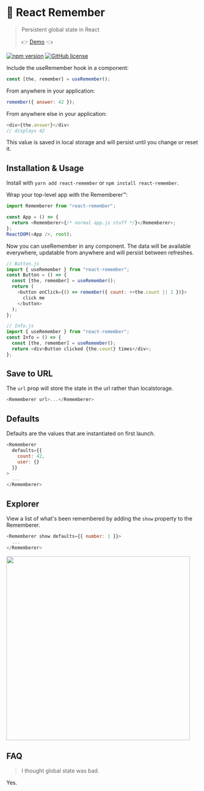 # 🤔 React Remember

> Persistent global state in React
>
> 👉 [Demo](https://codesandbox.io/s/nnvzpkjxj) 👈

[![npm version](https://badge.fury.io/js/react-remember.svg)](https://badge.fury.io/js/react-remember) [![GitHub license](https://img.shields.io/github/license/Naereen/StrapDown.js.svg)](https://github.com/Naereen/StrapDown.js/blob/master/LICENSE)

Include the useRemember hook in a component:

```js
const [the, remember] = useRemember();
```

From anywhere in your application:

```js
remember({ answer: 42 });
```

From anywhere else in your application:

```js
<div>{the.answer}</div>
// displays 42
```

This value is saved in local storage and will persist until you change or reset it.

## Installation & Usage

Install with `yarn add react-remember` or `npm install react-remember`.

Wrap your top-level app with the Rememberer™:

```js
import Rememberer from "react-remember";

const App = () => {
  return <Rememberer>{/* normal app.js stuff */}</Rememberer>;
};
ReactDOM(<App />, root);
```

Now you can useRemember in any component. The data will be available everywhere, updatable from anywhere and will persist between refreshes.

```js
// Button.js
import { useRemember } from "react-remember";
const Button = () => {
  const [the, remember] = useRemember();
  return (
    <button onClick={() => remember({ count: ++the.count || 1 })}>
      click me
    </button>
  );
};

// Info.js
import { useRemember } from "react-remember";
const Info = () => {
  const [the, remember] = useRemember();
  return <div>Button clicked {the.count} times</div>;
};
```

## Save to URL

The `url` prop will store the state in the url rather than localstorage.

```js
<Rememberer url>...</Rememberer>
```

## Defaults

Defaults are the values that are instantiated on first launch.

```js
<Rememberer
  defaults={{
    count: 42,
    user: {}
  }}
>
  ...
</Rememberer>
```

## Explorer

View a list of what's been remembered by adding the `show` property to the Rememberer.

```js
<Rememberer show defaults={{ number: 1 }}>
  ...
</Rememberer>
```

<img src="https://i.imgur.com/VTqPMZG.png" width="480px" />

## FAQ

> I thought global state was bad.

Yes.
